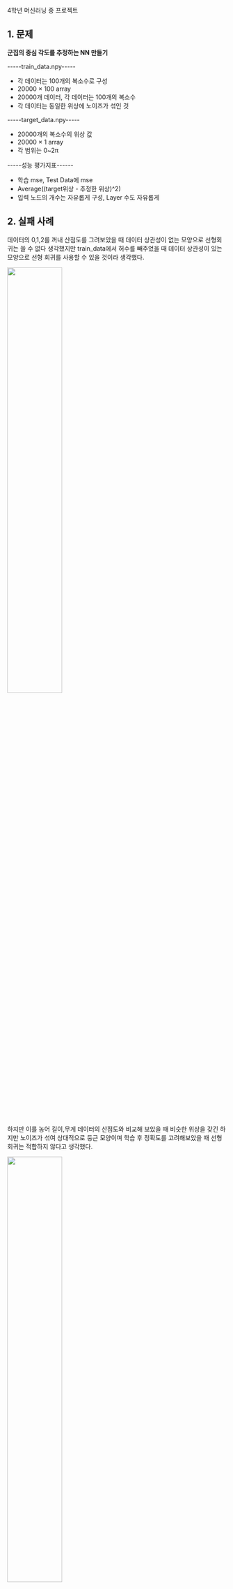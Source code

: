 4학년 머신러닝 중 프로젝트      

## 1. 문제   

**군집의 중심 각도를 추정하는 NN 만들기**

-----train_data.npy-----
* 각 데이터는 100개의 복소수로 구성
* 20000 × 100 array   
* 20000개 데이터, 각 데이터는 100개의 복소수
* 각 데이터는 동일한 위상에 노이즈가 섞인 것
   
-----target_data.npy-----   
* 20000개의 복소수의 위상 값
* 20000 × 1 array
* 각 범위는 0~2π    
   
-----성능 평가지표------   
* 학습 mse, Test Data에 mse   
* Average((target위상 - 추정한 위상)^2)   
* 입력 노드의 개수는 자유롭게 구성, Layer 수도 자유롭게   
   
## 2. 실패 사례   
   
데이터의 0,1,2를 꺼내 산점도를 그려보았을 때 데이터 상관성이 없는 모양으로 선형회귀는 쓸 수 없다 생각했지만 train_data에서 허수를 빼주었을 때 데이터 상관성이 있는 모양으로 선형 회귀를 사용할 수 있을 것이라 생각했다.   
   
<img src = "https://user-images.githubusercontent.com/62587484/147489495-5d8ad095-b574-4825-b99f-7aeb6496f940.jpg" width = 50%> 
   
하지만 이를 농어 길이,무게 데이터의 산점도와 비교해 보았을 때 비슷한 위상을 갖긴 하지만 노이즈가 섞여 상대적으로 둥근 모양이며 학습 후 정확도를 고려해보았을 때 선형회귀는 적합하지 않다고 생각했다.    
   
<img src = "https://user-images.githubusercontent.com/62587484/147489641-4cfd40dd-baea-447c-94d7-6c85cfc440e5.jpg" width = 50%> 
   
따라서 DNN을 사용하였다.   
   
## 3. 입력 가공   
   
20000 × 100 array인 입력 데이터를 실수와 허수로 나누어 준 후 이를 1 × 2000000 array로 만들어 주었다. 그 후 column_stack을 이용해 아래와 같은 2000000 × 2 array으로 바꾼 후 실수와 허수가 번갈아가도록 펼쳐준 후 reshape을 통해 3차원으로 만들어 주었다. 
<img src = "https://user-images.githubusercontent.com/62587484/147488942-494958ef-d190-44b2-b6e3-e062f381c947.jpg" width = 50%><img src = "https://user-images.githubusercontent.com/62587484/147489078-8f03da65-1bd3-4045-afbd-68af13bf2398.jpg" width = 50%> 
     
따라서 데이터의 첫 번째를 비교해보았을 때 j를 제외하고 실수와 허수가 번갈아가며 존재하는 입력데이터를 사용했다.   
<img src = "https://user-images.githubusercontent.com/62587484/147489110-5f2ca100-b819-49e9-939e-1b52233c3741.jpg" width = 50%>  
